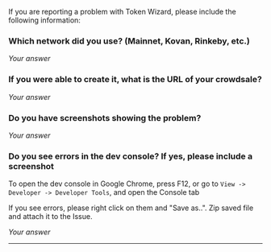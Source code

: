 If you are reporting a problem with Token Wizard, please include the following information:

### Which network did you use? (Mainnet, Kovan, Rinkeby, etc.)

*Your answer*

### If you were able to create it, what is the URL of your crowdsale?

*Your answer*

### Do you have screenshots showing the problem?

*Your answer*

### Do you see errors in the dev console? If yes, please include a screenshot

To open the dev console in Google Chrome, press F12, or go to `View -> Developer -> Developer Tools`, and open the Console tab

If you see errors, please right click on them and "Save as..". Zip saved file and attach it to the Issue.

*Your answer*

---
